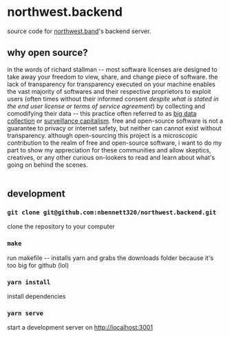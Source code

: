 # northwest.backend
source code for [northwest.band](https://northwest.band)'s backend server.
<br />

## why open source?
in the words of richard stallman -- most software licenses are designed to take away your freedom to view, share, and change piece of software. the lack of transparency for transparency executed on your machine enables the vast majority of softwares and their respective proprietors to exploit users (often times without their informed consent _despite what is stated in the end user license or terms of service agreement_) by collecting and comodifying their data -- this practice often referred to as [big data collection](https://en.wikipedia.org/wiki/Big_data) or [surveillance capitalism](https://en.wikipedia.org/wiki/Surveillance_capitalism). free and open-source software is not a guarantee to privacy or internet safety, but neither can cannot exist without transparency. although open-sourcing this project is a microscopic contribution to the realm of free and open-source software, i want to do my part to show my appreciation for these communities and allow skeptics, creatives, or any other curious on-lookers to read and learn about what's going on behind the scenes. 
<br />
<br />

## development
### `git clone git@github.com:nbennett320/northwest.backend.git`
clone the repository to your computer
<br />

### `make`
run makefile -- installs yarn and grabs the downloads folder because it's too big for github (lol) 
<br />

### `yarn install`
install dependencies
<br />

### `yarn serve`
start a development server on [http://localhost:3001](http://localhost:3001)<br />